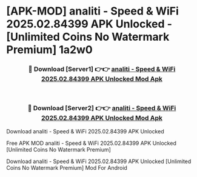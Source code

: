 # [APK-MOD] analiti - Speed & WiFi 2025.02.84399 APK Unlocked - [Unlimited Coins No Watermark Premium] 1a2w0



<div align="center">
<h3>🔴 Download [Server1] 👉👉 <a href="https://momento.my/?title=analiti_-_Speed_&_WiFi_2025.02.84399_APK_Unlocked">analiti - Speed & WiFi 2025.02.84399 APK Unlocked Mod Apk</a></h3><br>

<h3>🔴 Download [Server2] 👉👉 <a href="https://momento.my/?title=analiti_-_Speed_&_WiFi_2025.02.84399_APK_Unlocked">analiti - Speed & WiFi 2025.02.84399 APK Unlocked Mod Apk</a></h3>
</div>



Download analiti - Speed & WiFi 2025.02.84399 APK Unlocked 

Free APK MOD analiti - Speed & WiFi 2025.02.84399 APK Unlocked [Unlimited Coins No Watermark Premium]

Download analiti - Speed & WiFi 2025.02.84399 APK Unlocked [Unlimited Coins No Watermark Premium] Mod For Android
